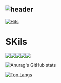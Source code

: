 ![header](https://capsule-render.vercel.app/api?type==waving&color=random&height=300&section=header&text=kwonis`s%20github&fontSize=90)
---

[![Hits](https://hits.seeyoufarm.com/api/count/incr/badge.svg?url=https%3A%2F%2Fgithub.com%2Fkwonis&count_bg=%238D2493&title_bg=%23696161&icon=&icon_color=%23CEC7C7&title=GitHub&edge_flat=false)](https://hits.seeyoufarm.com)

# SKils

<img src="https://img.shields.io/badge/HTML5-E34F26?style=for-the-badge&logo=html5&logoColor=white"><img src="https://img.shields.io/badge/CSS3-1572B6?style=for-the-badge&logo=css3&logoColor=white"><img src="https://img.shields.io/badge/React-20232A?style=for-the-badge&logo=react&logoColor=61DAFB"><img src="https://img.shields.io/badge/JavaScript-F7DF1E?style=for-the-badge&logo=JavaScript&logoColor=white"><img src="https://img.shields.io/badge/TypeScript-007ACC?style=for-the-badge&logo=typescript&logoColor=white">

![Anurag's GitHub stats](https://github-readme-stats.vercel.app/api?username=kwonis&show_icons=true&theme=cobalt)

[![Top Langs](https://github-readme-stats.vercel.app/api/top-langs/?username=kwonis&layout=compact)](https://github.com/kwonis/github-readme-stats)